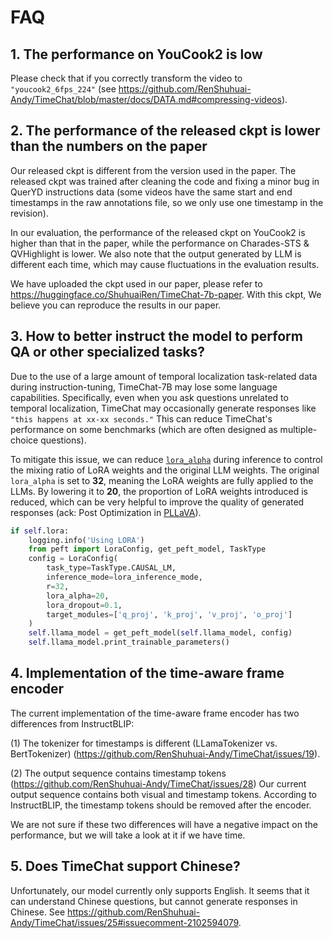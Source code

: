 # FAQ

## 1. The performance on YouCook2 is low

Please check that if you correctly transform the video to `"youcook2_6fps_224"` (see https://github.com/RenShuhuai-Andy/TimeChat/blob/master/docs/DATA.md#compressing-videos).

## 2. The performance of the released ckpt is lower than the numbers on the paper

Our released ckpt is different from the version used in the paper. The released ckpt was trained after cleaning the code and fixing a minor bug in QuerYD instructions data (some videos have the same start and end timestamps in the raw annotations file, so we only use one timestamp in the revision).

In our evaluation, the performance of the released ckpt on YouCook2 is higher than that in the paper, while the performance on Charades-STS & QVHighlight is lower. We also note that the output generated by LLM is different each time, which may cause fluctuations in the evaluation results.

We have uploaded the ckpt used in our paper, please refer to https://huggingface.co/ShuhuaiRen/TimeChat-7b-paper. With this ckpt, We believe you can reproduce the results in our paper.

## 3. How to better instruct the model to perform QA or other specialized tasks?

Due to the use of a large amount of temporal localization task-related data during instruction-tuning, TimeChat-7B may lose some language capabilities. 
Specifically, even when you ask questions unrelated to temporal localization, TimeChat may occasionally generate responses like `"this happens at xx-xx seconds."` 
This can reduce TimeChat's performance on some benchmarks (which are often designed as multiple-choice questions). 

To mitigate this issue, we can reduce [`lora_alpha`](https://github.com/RenShuhuai-Andy/TimeChat/blob/master/timechat/models/timechat.py#L180) during inference to control the mixing ratio of LoRA weights and the original LLM weights. 
The original `lora_alpha` is set to **32**, meaning the LoRA weights are fully applied to the LLMs. 
By lowering it to **20**, the proportion of LoRA weights introduced is reduced, which can be very helpful to improve the quality of generated responses (ack: Post Optimization in [PLLaVA](https://arxiv.org/abs/2404.16994)).

```python
if self.lora:
    logging.info('Using LORA')
    from peft import LoraConfig, get_peft_model, TaskType
    config = LoraConfig(
        task_type=TaskType.CAUSAL_LM,
        inference_mode=lora_inference_mode,
        r=32,
        lora_alpha=20,
        lora_dropout=0.1,
        target_modules=['q_proj', 'k_proj', 'v_proj', 'o_proj']
    )
    self.llama_model = get_peft_model(self.llama_model, config)
    self.llama_model.print_trainable_parameters()
```

## 4. Implementation of the time-aware frame encoder

The current implementation of the time-aware frame encoder has two differences from InstructBLIP:

(1) The tokenizer for timestamps is different (LLamaTokenizer vs. BertTokenizer) (https://github.com/RenShuhuai-Andy/TimeChat/issues/19).

(2) The output sequence contains timestamp tokens (https://github.com/RenShuhuai-Andy/TimeChat/issues/28) 
Our current output sequence contains both visual and timestamp tokens. According to InstructBLIP, the timestamp tokens should be removed after the encoder.

We are not sure if these two differences will have a negative impact on the performance, but we will take a look at it if we have time.


## 5. Does TimeChat support Chinese?

Unfortunately, our model currently only supports English. It seems that it can understand Chinese questions, but cannot generate responses in Chinese. 
See https://github.com/RenShuhuai-Andy/TimeChat/issues/25#issuecomment-2102594079.